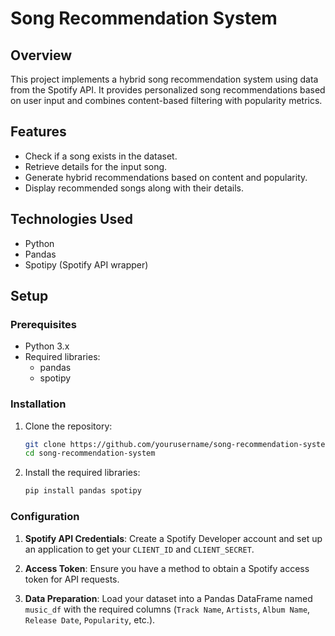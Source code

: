 # Song Recommendation System

## Overview

This project implements a hybrid song recommendation system using data from the Spotify API. It provides personalized song recommendations based on user input and combines content-based filtering with popularity metrics.

## Features

- Check if a song exists in the dataset.
- Retrieve details for the input song.
- Generate hybrid recommendations based on content and popularity.
- Display recommended songs along with their details.

## Technologies Used

- Python
- Pandas
- Spotipy (Spotify API wrapper)

## Setup

### Prerequisites

- Python 3.x
- Required libraries:
  - pandas
  - spotipy

### Installation

1. Clone the repository:
   ```bash
   git clone https://github.com/yourusername/song-recommendation-system.git
   cd song-recommendation-system
   ```

2. Install the required libraries:
   ```bash
   pip install pandas spotipy
   ```

### Configuration

1. **Spotify API Credentials**: Create a Spotify Developer account and set up an application to get your `CLIENT_ID` and `CLIENT_SECRET`. 

2. **Access Token**: Ensure you have a method to obtain a Spotify access token for API requests.

3. **Data Preparation**: Load your dataset into a Pandas DataFrame named `music_df` with the required columns (`Track Name`, `Artists`, `Album Name`, `Release Date`, `Popularity`, etc.).

